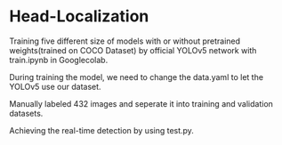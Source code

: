 # Head-Localization

Training five different size of models with or without pretrained weights(trained on COCO Dataset) by official YOLOv5 network with train.ipynb in Googlecolab.

During training the model, we need to change the data.yaml to let the YOLOv5 use our dataset.

Manually labeled 432 images and seperate it into training and validation datasets.

Achieving the real-time detection by using test.py. 
